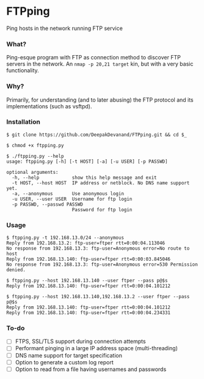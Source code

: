 # FTPping

Ping hosts in the network running FTP service


### What?

Ping-esque program with FTP as connection method to discover FTP servers in the network. An `nmap -p 20,21 target` kin, but with a very basic functionality.


### Why?

Primarily, for understanding (and to later abusing) the FTP protocol and its implementations (such as vsftpd).


### Installation

```
$ git clone https://github.com/DeepakDevanand/FTPping.git && cd $_

$ chmod +x ftpping.py

$ ./ftpping.py --help
usage: ftpping.py [-h] [-t HOST] [-a] [-u USER] [-p PASSWD]

optional arguments:
  -h, --help            show this help message and exit
  -t HOST, --host HOST  IP address or netblock. No DNS name support yet.
  -a, --anonymous       Use anonymous login
  -u USER, --user USER  Username for ftp login
  -p PASSWD, --passwd PASSWD
                        Password for ftp login
```

### Usage

```
$ ftpping.py -t 192.168.13.0/24 --anonymous
Reply from 192.168.13.2: ftp-user=ftper rtt=0:00:04.113046
No response from 192.168.13.3: ftp-user=Anonymous error=No route to host
Reply from 192.168.13.140: ftp-user=ftper rtt=0:00:03.845046
No response from 192.168.13.3: ftp-user=Anonymous error=530 Permission denied.
```

```
$ ftpping.py --host 192.168.13.140 --user ftper --pass p@$s
Reply from 192.168.13.140: ftp-user=ftper rtt=0:00:04.101212
```

```
$ ftpping.py --host 192.168.13.140,192.168.13.2 --user ftper --pass p@$s
Reply from 192.168.13.140: ftp-user=ftper rtt=0:00:04.101212
Reply from 192.168.13.140: ftp-user=ftper rtt=0:00:04.234331
```

### To-do

- [ ] FTPS, SSL/TLS support during connection attempts
- [ ] Performant pinging in a large IP address space (multi-threading)
- [ ] DNS name support for target specification
- [ ] Option to generate a custom log report
- [ ] Option to read from a file having usernames and passwords
